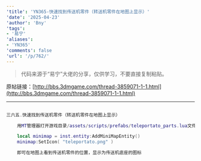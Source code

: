 ```yaml
---
'title': 'YN365-快速找到传送机零件（转送机零件在地图上显示）'
'date': '2025-04-23'
'author': 'Bny'
'tags':
- '易宁'
'aliases':
- 'YN365'
'comments': false
'url': '/p/762/'
---
```


> 代码来源于“易宁”大佬的分享，仅供学习，不要直接复制粘贴。

原帖链接：[http://bbs.3dmgame.com/thread-3859071-1-1.html](http://bbs.3dmgame.com/thread-3859071-1-1.html)

---

```lua  

三六五.快速找到传送机零件（转送机零件在地图上显示）

	用MT管理器打开游戏目录/assets/scripts/prefabs/teleportato_parts.lua文件，在inst:AddComponent("inspectable")的下一行插入以下内容：

	local minimap = inst.entity:AddMiniMapEntity()
	minimap:SetIcon( "teleportato.png" )

	即可在地图上看到传送机零件的位置，显示为传送机底座的图标

```  

